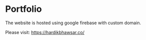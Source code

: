 # Portfolio

The website is hosted using google firebase with custom domain. 

Please visit: https://hardikbhawsar.co/

